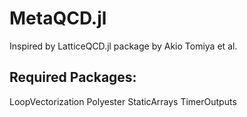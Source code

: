 # MetaQCD.jl

Inspired by LatticeQCD.jl package by Akio Tomiya et al.

## Required Packages:
LoopVectorization
Polyester
StaticArrays
TimerOutputs
